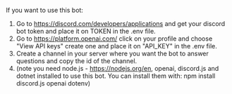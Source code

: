 If you want to use this bot:
1. Go to https://discord.com/developers/applications and get your discord bot token and place it on TOKEN in the .env file.
2. Go to https://platform.openai.com/ click on your profile and choose "View  API keys" create one and place it on "API_KEY" in the .env file.
3. Create a channel in your server where you want the bot to answer questions and copy the id of the channel.
4. (note you need node.js - https://nodejs.org/en, openai, discord.js and dotnet installed to use this bot. You can install them with: npm install discord.js openai dotenv)
